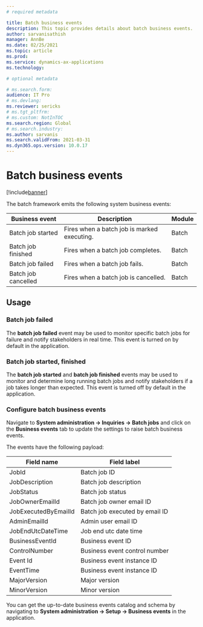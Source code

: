 ```yaml
---
# required metadata

title: Batch business events
description: This topic provides details about batch business events.
author: sarvanisathish
manager: AnnBe
ms.date: 02/25/2021
ms.topic: article
ms.prod:
ms.service: dynamics-ax-applications
ms.technology: 

# optional metadata

# ms.search.form:
audience: IT Pro
# ms.devlang: 
ms.reviewer: sericks
# ms.tgt_pltfrm: 
# ms.custom: NotInTOC
ms.search.region: Global
# ms.search.industry:
ms.author: sarvanis
ms.search.validFrom: 2021-03-31
ms.dyn365.ops.version: 10.0.17
---
```


# Batch business events

[!include[banner](../includes/banner.md)]

The batch framework emits the following system business events: 

Business event | Description | Module
-------------- | ----------- | ------
Batch job started | Fires when a batch job is marked executing. | Batch
Batch job finished | Fires when a batch job completes. | Batch
Batch job failed | Fires when a batch job fails. | Batch
Batch job cancelled | Fires when a batch job is cancelled. | Batch

## Usage
### Batch job failed
The **batch job failed** event may be used to monitor specific batch jobs for failure and notify stakeholders in real time. This event is turned on by default in the application.

### Batch job started, finished 
The **batch job started** and **batch job finished** events may be used to monitor and determine long running batch jobs and notify stakeholders if a job takes longer than expected. This event is turned off by default in the application.

### Configure batch business events
Navigate to **System administration -> Inquiries -> Batch jobs** and click on the **Business events** tab to update the settings to raise batch business events.

The events have the following payload:

Field name | Field label
---------- | -----------
JobId | Batch job ID
JobDescription | Batch job description
JobStatus | Batch job status
JobOwnerEmailId | Batch job owner email ID
JobExecutedByEmailId | Batch job executed by email ID
AdminEmailId | Admin user email ID
JobEndUtcDateTime | Job end utc date time
BusinessEventId | Business event ID
ControlNumber | Business event control number
Event Id | Business event instance ID
EventTime | Business event instance ID
MajorVersion | Major version
MinorVersion | Minor version

You can get the up-to-date business events catalog and schema by navigating to **System administration -> Setup -> Business events** in the application.
